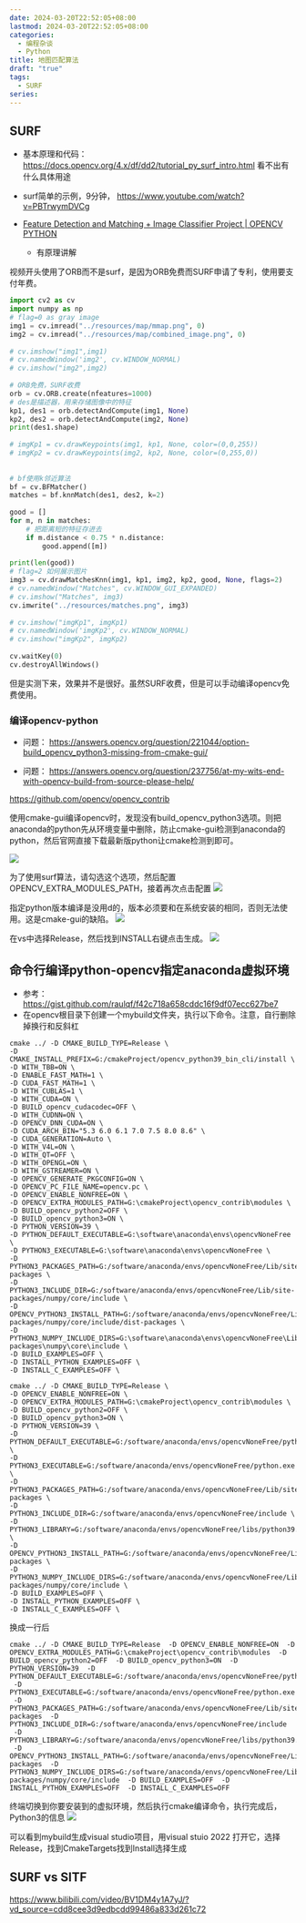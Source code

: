 ```yaml
---
date: 2024-03-20T22:52:05+08:00
lastmod: 2024-03-20T22:52:05+08:00
categories:
  - 编程杂谈
  - Python
title: 地图匹配算法
draft: "true"
tags:
  - SURF
series:
---
```


## SURF

- 基本原理和代码： https://docs.opencv.org/4.x/df/dd2/tutorial_py_surf_intro.html
看不出有什么具体用途

- surf简单的示例，9分钟， https://www.youtube.com/watch?v=PBTrwymDVCg

- [Feature Detection and Matching + Image Classifier Project | OPENCV PYTHON](https://www.youtube.com/watch?v=nnH55-zD38I)
	- 有原理讲解

视频开头使用了ORB而不是surf，是因为ORB免费而SURF申请了专利，使用要支付年费。

```python
import cv2 as cv  
import numpy as np  
# flag=0 as gray image  
img1 = cv.imread("../resources/map/mmap.png", 0)  
img2 = cv.imread("../resources/map/combined_image.png", 0)  
  
# cv.imshow("img1",img1)  
# cv.namedWindow('img2', cv.WINDOW_NORMAL)  
# cv.imshow("img2",img2)  
  
# ORB免费，SURF收费  
orb = cv.ORB.create(nfeatures=1000)  
# des是描述器，用来存储图像中的特征  
kp1, des1 = orb.detectAndCompute(img1, None)  
kp2, des2 = orb.detectAndCompute(img2, None)  
print(des1.shape)  
  
# imgKp1 = cv.drawKeypoints(img1, kp1, None, color=(0,0,255))  
# imgKp2 = cv.drawKeypoints(img2, kp2, None, color=(0,255,0))  
  
  
# bf使用k邻近算法  
bf = cv.BFMatcher()  
matches = bf.knnMatch(des1, des2, k=2)  
  
good = []  
for m, n in matches:  
    # 把距离短的特征存进去  
    if m.distance < 0.75 * n.distance:  
        good.append([m])  
  
print(len(good))  
# flag=2 如何展示图片  
img3 = cv.drawMatchesKnn(img1, kp1, img2, kp2, good, None, flags=2)  
# cv.namedWindow("Matches", cv.WINDOW_GUI_EXPANDED)  
# cv.imshow("Matches", img3)  
cv.imwrite("../resources/matches.png", img3)  
  
# cv.imshow("imgKp1", imgKp1)  
# cv.namedWindow('imgKp2', cv.WINDOW_NORMAL)  
# cv.imshow("imgKp2", imgKp2)  
  
cv.waitKey(0)  
cv.destroyAllWindows()
```

但是实测下来，效果并不是很好。虽然SURF收费，但是可以手动编译opencv免费使用。
### 编译opencv-python
- 问题： https://answers.opencv.org/question/221044/option-build_opencv_python3-missing-from-cmake-gui/

- 问题： https://answers.opencv.org/question/237756/at-my-wits-end-with-opencv-build-from-source-please-help/

https://github.com/opencv/opencv_contrib

使用cmake-gui编译opencv时，发现没有build_opencv_python3选项。则把anaconda的python先从环境变量中删除，防止cmake-gui检测到anaconda的python，然后官网直接下载最新版python让cmake检测到即可。


![](Pasted%20image%2020240321062844.png)

为了使用surf算法，请勾选这个选项，然后配置OPENCV_EXTRA_MODULES_PATH，接着再次点击配置
![](Pasted%20image%2020240321062933.png)

指定python版本编译是没用d的，版本必须要和在系统安装的相同，否则无法使用。这是cmake-gui的缺陷。
![](Pasted%20image%2020240321072941.png)


在vs中选择Release，然后找到INSTALL右键点击生成。
![](Pasted%20image%2020240321063048.png)



## 命令行编译python-opencv指定anaconda虚拟环境
- 参考： https://gist.github.com/raulqf/f42c718a658cddc16f9df07ecc627be7
- 在opencv根目录下创建一个mybuild文件夹，执行以下命令。注意，自行删除掉换行和反斜杠


```
cmake ../ -D CMAKE_BUILD_TYPE=Release \  
-D CMAKE_INSTALL_PREFIX=G:/cmakeProject/opencv_python39_bin_cli/install \  
-D WITH_TBB=ON \  
-D ENABLE_FAST_MATH=1 \  
-D CUDA_FAST_MATH=1 \  
-D WITH_CUBLAS=1 \  
-D WITH_CUDA=ON \  
-D BUILD_opencv_cudacodec=OFF \  
-D WITH_CUDNN=ON \  
-D OPENCV_DNN_CUDA=ON \  
-D CUDA_ARCH_BIN="5.3 6.0 6.1 7.0 7.5 8.0 8.6" \  
-D CUDA_GENERATION=Auto \  
-D WITH_V4L=ON \  
-D WITH_QT=OFF \  
-D WITH_OPENGL=ON \  
-D WITH_GSTREAMER=ON \  
-D OPENCV_GENERATE_PKGCONFIG=ON \  
-D OPENCV_PC_FILE_NAME=opencv.pc \  
-D OPENCV_ENABLE_NONFREE=ON \  
-D OPENCV_EXTRA_MODULES_PATH=G:\cmakeProject\opencv_contrib\modules \  
-D BUILD_opencv_python2=OFF \  
-D BUILD_opencv_python3=ON \  
-D PYTHON_VERSION=39 \  
-D PYTHON_DEFAULT_EXECUTABLE=G:\software\anaconda\envs\opencvNoneFree \  
-D PYTHON3_EXECUTABLE=G:\software\anaconda\envs\opencvNoneFree \  
-D PYTHON3_PACKAGES_PATH=G:/software/anaconda/envs/opencvNoneFree/Lib/site-packages \  
-D PYTHON3_INCLUDE_DIR=G:/software/anaconda/envs/opencvNoneFree/Lib/site-packages/numpy/core/include \  
-D OPENCV_PYTHON3_INSTALL_PATH=G:/software/anaconda/envs/opencvNoneFree/Lib/site-packages/numpy/core/include/dist-packages \  
-D PYTHON3_NUMPY_INCLUDE_DIRS=G:\software\anaconda\envs\opencvNoneFree\Lib\site-packages\numpy\core\include \  
-D BUILD_EXAMPLES=OFF \  
-D INSTALL_PYTHON_EXAMPLES=OFF \  
-D INSTALL_C_EXAMPLES=OFF \
```



```
cmake ../ -D CMAKE_BUILD_TYPE=Release \
-D OPENCV_ENABLE_NONFREE=ON \
-D OPENCV_EXTRA_MODULES_PATH=G:\cmakeProject\opencv_contrib\modules \
-D BUILD_opencv_python2=OFF \
-D BUILD_opencv_python3=ON \
-D PYTHON_VERSION=39 \
-D PYTHON_DEFAULT_EXECUTABLE=G:/software/anaconda/envs/opencvNoneFree/python.exe \
-D PYTHON3_EXECUTABLE=G:/software/anaconda/envs/opencvNoneFree/python.exe \
-D PYTHON3_PACKAGES_PATH=G:/software/anaconda/envs/opencvNoneFree/Lib/site-packages \
-D PYTHON3_INCLUDE_DIR=G:/software/anaconda/envs/opencvNoneFree/include \
-D PYTHON3_LIBRARY=G:/software/anaconda/envs/opencvNoneFree/libs/python39.lib \
-D OPENCV_PYTHON3_INSTALL_PATH=G:/software/anaconda/envs/opencvNoneFree/Lib/site-packages \
-D PYTHON3_NUMPY_INCLUDE_DIRS=G:/software/anaconda/envs/opencvNoneFree/Lib/site-packages/numpy/core/include \
-D BUILD_EXAMPLES=OFF \
-D INSTALL_PYTHON_EXAMPLES=OFF \
-D INSTALL_C_EXAMPLES=OFF \
```

换成一行后
```
cmake ../ -D CMAKE_BUILD_TYPE=Release  -D OPENCV_ENABLE_NONFREE=ON  -D OPENCV_EXTRA_MODULES_PATH=G:\cmakeProject\opencv_contrib\modules  -D BUILD_opencv_python2=OFF  -D BUILD_opencv_python3=ON  -D PYTHON_VERSION=39  -D PYTHON_DEFAULT_EXECUTABLE=G:/software/anaconda/envs/opencvNoneFree/python.exe  -D PYTHON3_EXECUTABLE=G:/software/anaconda/envs/opencvNoneFree/python.exe  -D PYTHON3_PACKAGES_PATH=G:/software/anaconda/envs/opencvNoneFree/Lib/site-packages  -D PYTHON3_INCLUDE_DIR=G:/software/anaconda/envs/opencvNoneFree/include  -D PYTHON3_LIBRARY=G:/software/anaconda/envs/opencvNoneFree/libs/python39.lib  -D OPENCV_PYTHON3_INSTALL_PATH=G:/software/anaconda/envs/opencvNoneFree/Lib/site-packages  -D PYTHON3_NUMPY_INCLUDE_DIRS=G:/software/anaconda/envs/opencvNoneFree/Lib/site-packages/numpy/core/include  -D BUILD_EXAMPLES=OFF  -D INSTALL_PYTHON_EXAMPLES=OFF  -D INSTALL_C_EXAMPLES=OFF
```

终端切换到你要安装到的虚拟环境，然后执行cmake编译命令，执行完成后，Python3的信息
![](Pasted%20image%2020240412231704.png)


可以看到mybuild生成visual studio项目，用visual stuio 2022 打开它，选择Release，找到CmakeTargets找到Install选择生成


## SURF vs SITF
https://www.bilibili.com/video/BV1DM4y1A7yJ/?vd_source=cdd8cee3d9edbcdd99486a833d261c72